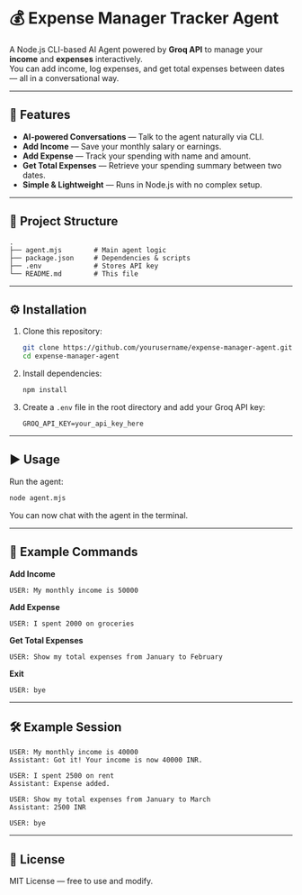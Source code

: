 # 💰 Expense Manager Tracker Agent

A Node.js CLI-based AI Agent powered by **Groq API** to manage your **income** and **expenses** interactively.  
You can add income, log expenses, and get total expenses between dates — all in a conversational way.  

---

## 🚀 Features
- **AI-powered Conversations** — Talk to the agent naturally via CLI.
- **Add Income** — Save your monthly salary or earnings.
- **Add Expense** — Track your spending with name and amount.
- **Get Total Expenses** — Retrieve your spending summary between two dates.
- **Simple & Lightweight** — Runs in Node.js with no complex setup.

---

## 📂 Project Structure
```
.
├── agent.mjs        # Main agent logic
├── package.json     # Dependencies & scripts
├── .env             # Stores API key
└── README.md        # This file
```

---

## ⚙️ Installation
1. Clone this repository:
   ```bash
   git clone https://github.com/yourusername/expense-manager-agent.git
   cd expense-manager-agent
   ```

2. Install dependencies:
   ```bash
   npm install
   ```

3. Create a `.env` file in the root directory and add your Groq API key:
   ```env
   GROQ_API_KEY=your_api_key_here
   ```

---

## ▶️ Usage
Run the agent:
```bash
node agent.mjs
```

You can now chat with the agent in the terminal.

---

## 📝 Example Commands
**Add Income**
```
USER: My monthly income is 50000
```

**Add Expense**
```
USER: I spent 2000 on groceries
```

**Get Total Expenses**
```
USER: Show my total expenses from January to February
```

**Exit**
```
USER: bye
```

---

## 🛠 Example Session
```
USER: My monthly income is 40000
Assistant: Got it! Your income is now 40000 INR.

USER: I spent 2500 on rent
Assistant: Expense added.

USER: Show my total expenses from January to March
Assistant: 2500 INR

USER: bye
```

---

## 📜 License
MIT License — free to use and modify.
